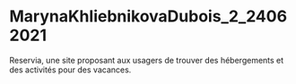 # MarynaKhliebnikovaDubois_2_24062021
Reservia, une site proposant aux usagers de trouver des hébergements et des activités pour des vacances.

